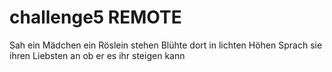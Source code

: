 # challenge5 REMOTE
Sah ein Mädchen ein Röslein stehen
Blühte dort in lichten Höhen
Sprach sie ihren Liebsten an
ob er es ihr steigen kann
